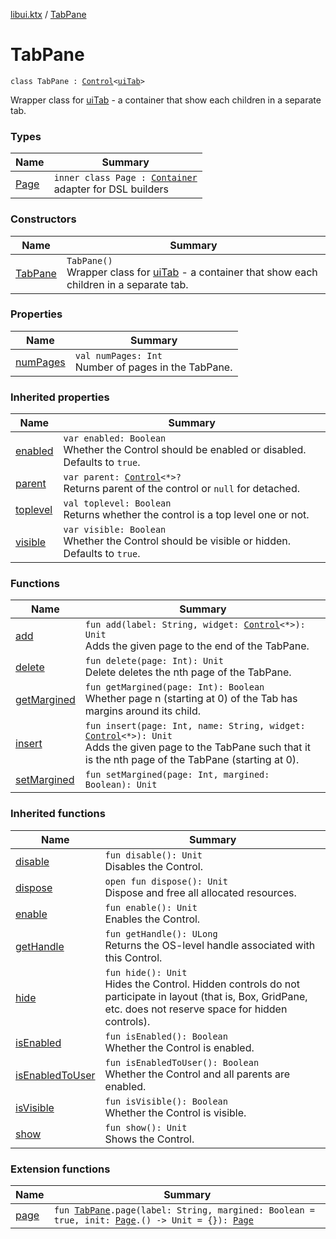 [libui.ktx](../README.md) / [TabPane](README.md)

# TabPane

`class TabPane : `[`Control`](../-control/README.md)`<`[`uiTab`](../../libui/ui-tab.md)`>`

Wrapper class for [uiTab](../../libui/ui-tab.md) - a container that show each children in a separate tab.

### Types

| Name | Summary |
|---|---|
| [Page](-page/README.md) | `inner class Page : `[`Container`](../-container/README.md)<br>adapter for DSL builders |

### Constructors

| Name | Summary |
|---|---|
| [TabPane](-tab-pane.md) | `TabPane()`<br>Wrapper class for [uiTab](../../libui/ui-tab.md) - a container that show each children in a separate tab. |

### Properties

| Name | Summary |
|---|---|
| [numPages](num-pages.md) | `val numPages: Int`<br>Number of pages in the TabPane. |

### Inherited properties

| Name | Summary |
|---|---|
| [enabled](../-control/enabled.md) | `var enabled: Boolean`<br>Whether the Control should be enabled or disabled. Defaults to `true`. |
| [parent](../-control/parent.md) | `var parent: `[`Control`](../-control/README.md)`<*>?`<br>Returns parent of the control or `null` for detached. |
| [toplevel](../-control/toplevel.md) | `val toplevel: Boolean`<br>Returns whether the control is a top level one or not. |
| [visible](../-control/visible.md) | `var visible: Boolean`<br>Whether the Control should be visible or hidden. Defaults to `true`. |

### Functions

| Name | Summary |
|---|---|
| [add](add.md) | `fun add(label: String, widget: `[`Control`](../-control/README.md)`<*>): Unit`<br>Adds the given page to the end of the TabPane. |
| [delete](delete.md) | `fun delete(page: Int): Unit`<br>Delete deletes the nth page of the TabPane. |
| [getMargined](get-margined.md) | `fun getMargined(page: Int): Boolean`<br>Whether page n (starting at 0) of the Tab has margins around its child. |
| [insert](insert.md) | `fun insert(page: Int, name: String, widget: `[`Control`](../-control/README.md)`<*>): Unit`<br>Adds the given page to the TabPane such that it is the nth page of the TabPane (starting at 0). |
| [setMargined](set-margined.md) | `fun setMargined(page: Int, margined: Boolean): Unit` |

### Inherited functions

| Name | Summary |
|---|---|
| [disable](../-control/disable.md) | `fun disable(): Unit`<br>Disables the Control. |
| [dispose](../-control/dispose.md) | `open fun dispose(): Unit`<br>Dispose and free all allocated resources. |
| [enable](../-control/enable.md) | `fun enable(): Unit`<br>Enables the Control. |
| [getHandle](../-control/get-handle.md) | `fun getHandle(): ULong`<br>Returns the OS-level handle associated with this Control. |
| [hide](../-control/hide.md) | `fun hide(): Unit`<br>Hides the Control. Hidden controls do not participate in layout (that is, Box, GridPane, etc. does not reserve space for hidden controls). |
| [isEnabled](../-control/is-enabled.md) | `fun isEnabled(): Boolean`<br>Whether the Control is enabled. |
| [isEnabledToUser](../-control/is-enabled-to-user.md) | `fun isEnabledToUser(): Boolean`<br>Whether the Control and all parents are enabled. |
| [isVisible](../-control/is-visible.md) | `fun isVisible(): Boolean`<br>Whether the Control is visible. |
| [show](../-control/show.md) | `fun show(): Unit`<br>Shows the Control. |

### Extension functions

| Name | Summary |
|---|---|
| [page](../page.md) | `fun `[`TabPane`](README.md)`.page(label: String, margined: Boolean = true, init: `[`Page`](-page/README.md)`.() -> Unit = {}): `[`Page`](-page/README.md) |
